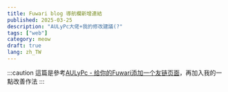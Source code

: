 ```yaml
---
title: Fuwari blog 導航欄新增連結
published: 2025-03-25
description: "AULyPc大佬+我的修改建議(?"
tags: ["web"]
category: meow
draft: true
lang: zh_TW
---
```


:::caution
這篇是參考[AULyPc - 给你的Fuwari添加一个友链页面](https://blog.aulypc0x0.online/posts/add_friendspage_in_fuwari/)，再加入我的一點改善作法
:::

